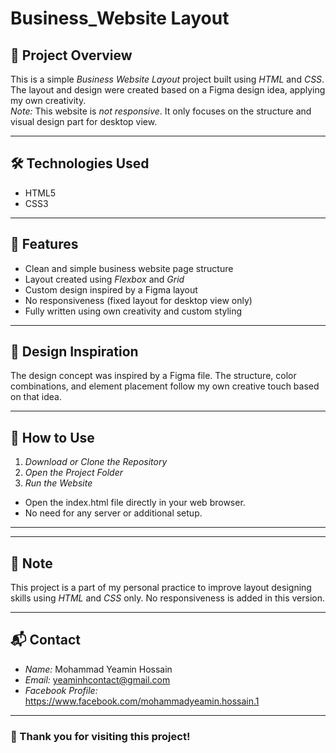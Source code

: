 # Business_Website Layout

## 📑 Project Overview

This is a simple *Business Website Layout* project built using *HTML* and *CSS*. The layout and design were created based on a Figma design idea, applying my own creativity.  
*Note:* This website is *not responsive*. It only focuses on the structure and visual design part for desktop view.

---

## 🛠 Technologies Used

- HTML5  
- CSS3  

---

## 📌 Features

- Clean and simple business website page structure  
- Layout created using *Flexbox* and *Grid*  
- Custom design inspired by a Figma layout  
- No responsiveness (fixed layout for desktop view only)  
- Fully written using own creativity and custom styling  

---

## 🎨 Design Inspiration

The design concept was inspired by a Figma file. The structure, color combinations, and element placement follow my own creative touch based on that idea.

---

## 📂 How to Use

1. *Download or Clone the Repository*
2. *Open the Project Folder*
3. *Run the Website*
- Open the index.html file directly in your web browser.
- No need for any server or additional setup.

---

---

## 📖 Note

This project is a part of my personal practice to improve layout designing skills using *HTML* and *CSS* only. No responsiveness is added in this version.  

---

## 📬 Contact

- *Name:* Mohammad Yeamin Hossain  
- *Email:* yeaminhcontact@gmail.com 
- *Facebook Profile:* https://www.facebook.com/mohammadyeamin.hossain.1

---

### 📌 Thank you for visiting this project!
